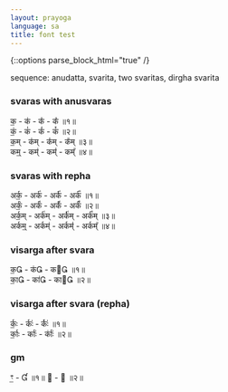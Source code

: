 ```yaml
---
layout: prayoga
language: sa
title: font test
---
```

{::options parse_block_html="true" /}

sequence: anudatta, svarita, two svaritas, dirgha svarita

### svaras with anusvaras

क॒ - क॑ - क॑॑ - क᳚ ॥१॥  
कं॒ - कं॑ - कं॑॑ - कं᳚ ॥२॥  
क॒म् - क॑म् - क॑॑म् - क᳚म् ॥३॥   
कम्॒ - कम्॑ - कम्॑॑ - कम्᳚ ॥४॥

### svaras with repha

अर्क॒ - अर्क॑ - अर्क॑॑ - अर्क᳚ ॥१॥  
अर्कं॒ - अर्कं॑ - अर्कं॑॑ - अर्कं᳚ ॥२॥  
अर्क॒म् - अर्क॑म् - अर्क॑॑म् - अर्क᳚म् ॥३॥  
अर्कम्॒ - अर्कम्॑ - अर्कम्॑॑ - अर्कम्᳚ ॥४॥

### visarga after svara

क॒ - क॑ - क ॥१॥  
का॒ - का॑ - का ॥२॥

### visarga after svara (repha)

र्कः॒ - र्कः॑ - र्कः॑॑ ॥१॥  
र्काः॒ - र्काः॑ - र्काः॑॑ ॥२॥

### gm

ꣳ॒ -  ॥१॥
 -  ॥२॥
